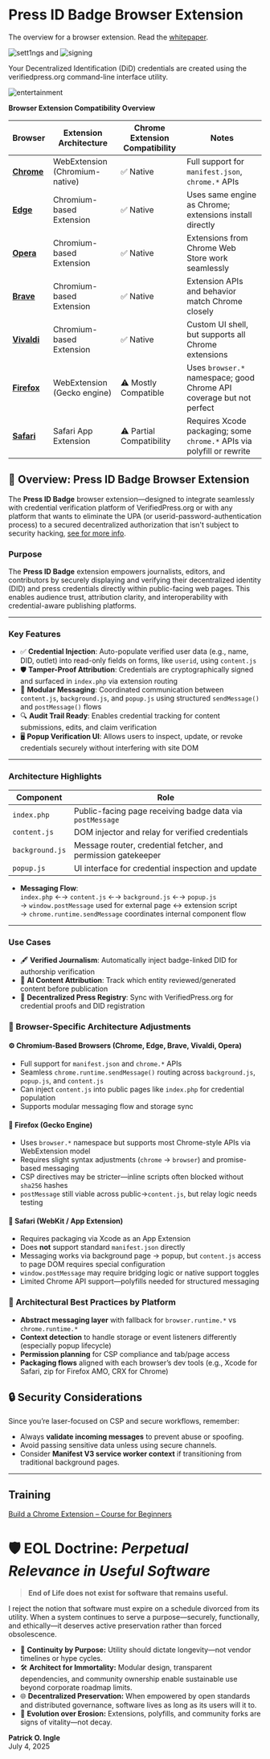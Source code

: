 # Press ID Badge Browser Extension
The overview for a browser extension. Read the [whitepaper](./whitepaper.pdf).

![sett1ngs](./images/screenshot-1.png) and ![signing](./images/screenshot-4.png)

Your Decentralized Identification (DiD) credentials are created using the verifiedpress.org command-line interface utility.

![entertainment](images/entertainment.png)

**Browser Extension Compatibility Overview**

| Browser     | Extension Architecture       | Chrome Extension Compatibility | Notes |
|-------------|------------------------------|-------------------------------|-------|
| [**Chrome**](src/chrome/README.md)   | WebExtension (Chromium-native) | ✅ Native                     | Full support for `manifest.json`, `chrome.*` APIs |
| [**Edge**](src/edge/README.md)     | Chromium-based Extension       | ✅ Native                     | Uses same engine as Chrome; extensions install directly |
| [**Opera**](src/opera/README.md)    | Chromium-based Extension       | ✅ Native                     | Extensions from Chrome Web Store work seamlessly |
| [**Brave**](src/brave/README.md)    | Chromium-based Extension       | ✅ Native                     | Extension APIs and behavior match Chrome closely |
| [**Vivaldi**](src/vivaldi/README.md)  | Chromium-based Extension       | ✅ Native                     | Custom UI shell, but supports all Chrome extensions |
| [**Firefox**](src/firefox/README.md)  | WebExtension (Gecko engine)    | ⚠️ Mostly Compatible          | Uses `browser.*` namespace; good Chrome API coverage but not perfect |
| [**Safari**](src/safari/README.md)   | Safari App Extension           | ⚠️ Partial Compatibility      | Requires Xcode packaging; some `chrome.*` APIs via polyfill or rewrite |


## 📰 Overview: Press ID Badge Browser Extension
The **Press ID Badge** browser extension—designed to integrate seamlessly with credential verification platform of VerifiedPress.org or with any platform that wants to eliminate the UPA (or userid-password-authentication process) to a secured decentralized authorization that isn't subject to security hacking, [see for more info](public/).

### **Purpose**
The **Press ID Badge** extension empowers journalists, editors, and contributors by securely displaying and verifying their decentralized identity (DID) and press credentials directly within public-facing web pages. This enables audience trust, attribution clarity, and interoperability with credential-aware publishing platforms.

---

### **Key Features**
- ✅ **Credential Injection**: Auto-populate verified user data (e.g., name, DID, outlet) into read-only fields on forms, like `userid`, using `content.js`
- 🛡️ **Tamper-Proof Attribution**: Credentials are cryptographically signed and surfaced in `index.php` via extension routing
- 🔁 **Modular Messaging**: Coordinated communication between `content.js`, `background.js`, and `popup.js` using structured `sendMessage()` and `postMessage()` flows
- 🔍 **Audit Trail Ready**: Enables credential tracking for content submissions, edits, and claim verification
- 🖥️ **Popup Verification UI**: Allows users to inspect, update, or revoke credentials securely without interfering with site DOM

---

### **Architecture Highlights**
| Component       | Role                                                   |
|----------------|--------------------------------------------------------|
| `index.php`     | Public-facing page receiving badge data via `postMessage` |
| `content.js`    | DOM injector and relay for verified credentials        |
| `background.js` | Message router, credential fetcher, and permission gatekeeper |
| `popup.js`      | UI interface for credential inspection and update      |

- **Messaging Flow**:  
  `index.php` ←→ `content.js` ←→ `background.js` ←→ `popup.js`  
  → `window.postMessage` used for external page ↔ extension script  
  → `chrome.runtime.sendMessage` coordinates internal component flow

---

### **Use Cases**
- 🖋️ **Verified Journalism**: Automatically inject badge-linked DID for authorship verification  
- 🧠 **AI Content Attribution**: Track which entity reviewed/generated content before publication  
- 🧾 **Decentralized Press Registry**: Sync with VerifiedPress.org for credential proofs and DID registration

### 🧩 Browser-Specific Architecture Adjustments

#### ⚙️ Chromium-Based Browsers (Chrome, Edge, Brave, Vivaldi, Opera)
- Full support for `manifest.json` and `chrome.*` APIs
- Seamless `chrome.runtime.sendMessage()` routing across `background.js`, `popup.js`, and `content.js`
- Can inject `content.js` into public pages like `index.php` for credential population
- Supports modular messaging flow and storage sync

#### 🦊 Firefox (Gecko Engine)
- Uses `browser.*` namespace but supports most Chrome-style APIs via WebExtension model
- Requires slight syntax adjustments (`chrome` → `browser`) and promise-based messaging
- CSP directives may be stricter—inline scripts often blocked without `sha256` hashes
- `postMessage` still viable across public→`content.js`, but relay logic needs testing

#### 🍏 Safari (WebKit / App Extension)
- Requires packaging via Xcode as an App Extension
- Does **not** support standard `manifest.json` directly
- Messaging works via background page → popup, but `content.js` access to page DOM requires special configuration
- `window.postMessage` may require bridging logic or native support toggles
- Limited Chrome API support—polyfills needed for structured messaging

### 🔄 Architectural Best Practices by Platform
- **Abstract messaging layer** with fallback for `browser.runtime.*` vs `chrome.runtime.*`
- **Context detection** to handle storage or event listeners differently (especially popup lifecycle)
- **Permission planning** for CSP compliance and tab/page access
- **Packaging flows** aligned with each browser’s dev tools (e.g., Xcode for Safari, zip for Firefox AMO, CRX for Chrome)



## 🔒 Security Considerations

Since you’re laser-focused on CSP and secure workflows, remember:
- Always **validate incoming messages** to prevent abuse or spoofing.
- Avoid passing sensitive data unless using secure channels.
- Consider **Manifest V3 service worker context** if transitioning from traditional background pages.

---

## Training
[Build a Chrome Extension – Course for Beginners](https://www.youtube.com/watch?v=0n809nd4Zu4)


# 🛡️ EOL Doctrine: *Perpetual Relevance in Useful Software*

> **End of Life does not exist for software that remains useful.**

I reject the notion that software must expire on a schedule divorced from its utility. When a system continues to serve a purpose—securely, functionally, and ethically—it deserves active preservation rather than forced obsolescence.

- 🧬 **Continuity by Purpose:** Utility should dictate longevity—not vendor timelines or hype cycles.
- 🛠️ **Architect for Immortality:** Modular design, transparent dependencies, and community ownership enable sustainable use beyond corporate roadmap limits.
- 🌐 **Decentralized Preservation:** When empowered by open standards and distributed governance, software lives as long as its users will it to.
- 🔁 **Evolution over Erosion:** Extensions, polyfills, and community forks are signs of vitality—not decay.

**Patrick O. Ingle**  
July 4, 2025
